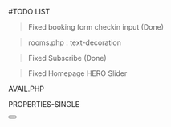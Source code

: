 #TODO LIST

>Fixed booking form checkin input (Done)

>rooms.php : text-decoration

>Fixed Subscribe (Done)

>Fixed Homepage HERO Slider



AVAIL.PHP

<p class="section-avail-copy-par">


PROPERTIES-SINGLE 

<button type="button" class="btn btn-default btn-lg post-viewmap section-property-map" href="#">